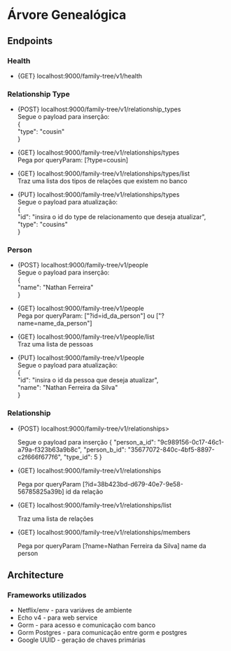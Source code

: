 # Árvore Genealógica

## Endpoints

### Health
- {GET} localhost:9000/family-tree/v1/health
### Relationship Type
- {POST} localhost:9000/family-tree/v1/relationship_types<br>
    Segue o payload para inserção:<br>
    {<br>
        "type": "cousin"<br>
    }<br>

- {GET} localhost:9000/family-tree/v1/relationships/types<br>
    Pega por queryParam: [?type=cousin]<br>

- {GET} localhost:9000/family-tree/v1/relationships/types/list<br>
    Traz uma lista dos tipos de relações que existem no banco<br>

- {PUT} localhost:9000/family-tree/v1/relationships/types<br>
    Segue o payload para atualização:<br>
    {<br>
        "id": "insira o id do type de relacionamento que deseja atualizar",<br>
        "type": "cousins"<br>
    }<br>
### Person
- {POST} localhost:9000/family-tree/v1/people<br>
    Segue o payload para inserção:<br>
    {<br>
        "name": "Nathan Ferreira"<br>
    }<br>

- {GET} localhost:9000/family-tree/v1/people<br>
    Pega por queryParam: ["?id=id_da_person"] ou ["?name=name_da_person"]<br>

- {GET} localhost:9000/family-tree/v1/people/list<br>
    Traz uma lista de pessoas<br>

- {PUT} localhost:9000/family-tree/v1/people<br>
    Segue o payload para atualização:<br>
    {<br>
        "id": "insira o id da pessoa que deseja atualizar",<br>
        "name": "Nathan Ferreira da Silva"<br>
    }<br>

### Relationship
- {POST} localhost:9000/family-tree/v1/relationships>
    
    Segue o payload para inserção
    {
        "person_a_id": "9c989156-0c17-46c1-a79a-f323b63a9b8c",
        "person_b_id": "35677072-840c-4bf5-8897-c2f666f677f6",
        "type_id": 5
    }   

- {GET} localhost:9000/family-tree/v1/relationships
    
    Pega por queryParam [?id=38b423bd-d679-40e7-9e58-56785825a39b] id da relação

- {GET} localhost:9000/family-tree/v1/relationships/list

    Traz uma lista de relações

- {GET} localhost:9000/family-tree/v1/relationships/members

    Pega por queryParam [?name=Nathan Ferreira da Silva] name da person


## Architecture

### Frameworks utilizados
- Netflix/env   - para variáves de ambiente
- Echo v4       - para web service
- Gorm          - para acesso e comunicação com banco
- Gorm Postgres - para comunicação entre gorm e postgres
- Google UUID   - geração de chaves primárias
